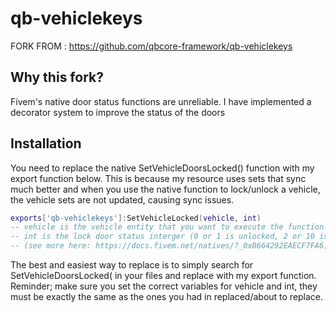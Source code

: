# qb-vehiclekeys

FORK FROM : https://github.com/qbcore-framework/qb-vehiclekeys

## Why this fork?
Fivem's native door status functions are unreliable.
I have implemented a decorator system to improve the status of the doors

## Installation
You need to replace the native SetVehicleDoorsLocked() function with my export function below. 
This is because my resource uses sets that sync much better and when you use the native function to lock/unlock a vehicle, the vehicle sets are not updated, causing sync issues. 

```lua
exports['qb-vehiclekeys']:SetVehicleLocked(vehicle, int)
-- vehicle is the vehicle entity that you want to execute the function on.
-- int is the lock door status interger (0 or 1 is unlocked, 2 or 10 is locked)
-- (see more here: https://docs.fivem.net/natives/?_0xB664292EAECF7FA6)
```

The best and easiest way to replace is to simply search for SetVehicleDoorsLocked( in your files and replace with my export function.
Reminder; make sure you set the correct variables for vehicle and int, they must be exactly the same as the ones you had in replaced/about to replace.
